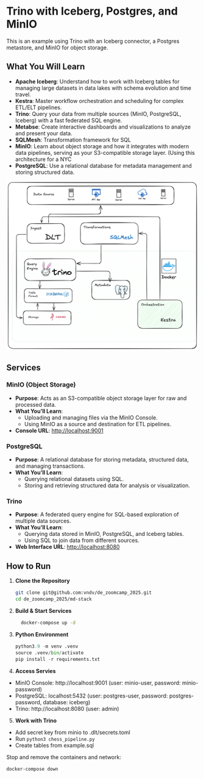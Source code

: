 # Trino with Iceberg, Postgres, and MinIO

This is an example using Trino with an Iceberg connector, a Postgres metastore, and MinIO for object storage.

## What You Will Learn

- **Apache Iceberg**: Understand how to work with Iceberg tables for managing large datasets in data lakes with schema evolution and time travel.
- **Kestra**: Master workflow orchestration and scheduling for complex ETL/ELT pipelines.
- **Trino**: Query your data from multiple sources (MinIO, PostgreSQL, Iceberg) with a fast federated SQL engine.
- **Metabse**: Create interactive dashboards and visualizations to analyze and present your data.
- **SQLMesh**: Transformation framework for SQL
- **MinIO**: Learn about object storage and how it integrates with modern data pipelines, serving as your S3-compatible storage layer. (Using this architecture for a NYC 
- **PostgreSQL**: Use a relational database for metadata management and storing structured data.

<p align='center'>
  <img src='mds.png')
</p>

## Services

### MinIO (Object Storage)
- **Purpose**: Acts as an S3-compatible object storage layer for raw and processed data.
- **What You’ll Learn**:
  - Uploading and managing files via the MinIO Console.
  - Using MinIO as a source and destination for ETL pipelines.
- **Console URL**: [http://localhost:9001](http://localhost:9001)

### PostgreSQL
- **Purpose**: A relational database for storing metadata, structured data, and managing transactions.
- **What You’ll Learn**:
  - Querying relational datasets using SQL.
  - Storing and retrieving structured data for analysis or visualization.

### Trino
- **Purpose**: A federated query engine for SQL-based exploration of multiple data sources.
- **What You’ll Learn**:
  - Querying data stored in MinIO, PostgreSQL, and Iceberg tables.
  - Using SQL to join data from different sources.
- **Web Interface URL**: [http://localhost:8080](http://localhost:8080)


## How to Run

1. **Clone the Repository**  
   ```bash
   git clone git@github.com:vndv/de_zoomcamp_2025.git
   cd de_zoomcamp_2025/md-stack
   ```

2. **Build & Start Services**
    ``` bash
      docker-compose up -d
    ```

3. **Python Environment**
   ```python
   python3.9 -m venv .venv
   source .venv/bin/activate
   pip install -r requirements.txt
   ```

4. **Access Servies**
 - MinIO Console: http://localhost:9001 (user: minio-user, password: minio-password)
 - PostgreSQL: localhost:5432 (user: postgres-user, password: postgres-password, database: iceberg)
 - Trino: http://localhost:8080 (user: admin)


5. **Work with Trino**
 - Add secret key from minio to .dlt/secrets.toml
 - Run ```python3 chess_pipeline.py```
 - Create tables from example.sql


Stop and remove the containers and network:
```shell
docker-compose down
```
